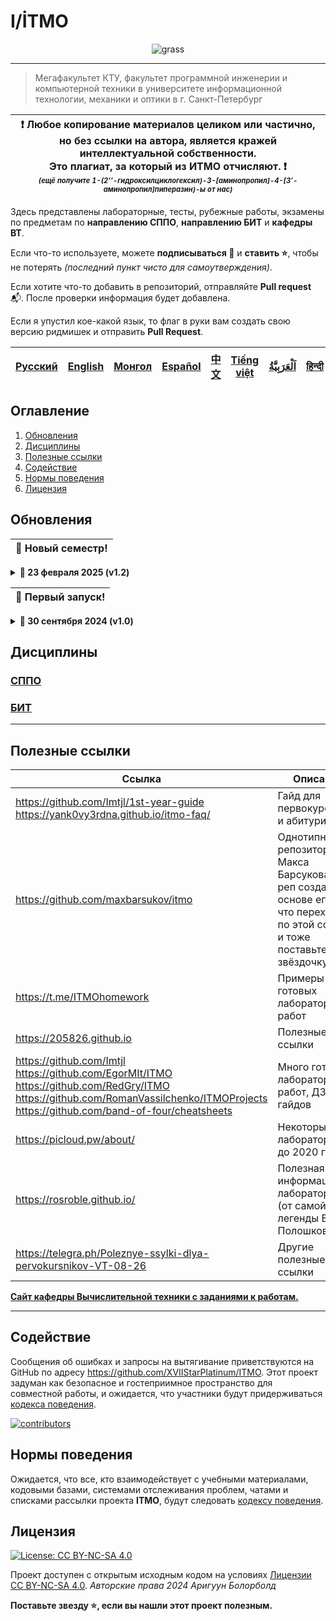 # I/İTMO

<p align="center">
  <img src="https://i.giphy.com/media/v1.Y2lkPTc5MGI3NjExeGxsM2ZhNW0yeWJ1djFseXRkY25mMnJjYzg1Z3NqZmkxczlhb2NvdiZlcD12MV9pbnRlcm5hbF9naWZfYnlfaWQmY3Q9Zw/GISD3naHCqMbpYpqxZ/giphy.gif" alt="grass"/>
</p>

---
> Мегафакультет КТУ, факультет программной инженерии и компьютерной техники в университете информационной технологии, механики и оптики в г. Санкт-Петербург

| :exclamation: <b>Любое копирование материалов целиком или частично,<br>но без ссылки на автора, является кражей интеллектуальной собственности.<br>Это плагиат, за который из ИТМО отчисляют.</b> :exclamation:<br><sub><sup><i>(ещё получите 1-(2’’-гидроксилциклогексил)-3-[аминопропил]-4-[3’-аминопропил]пиперазин)-ы от нас)</sup></sub></b> |
|---------------------------------------------------------------------------------------------------------------------------------------------------------------------------------------------------------------------------------------------------------------------------------------------------------------------------------------------------|

Здесь представлены лабораторные, тесты, рубежные работы, экзамены по предметам по **направлению СППО**, **направлению БИТ** и **кафедры ВТ**.

Если что-то используете, можете **подписываться :bell:** и **ставить :star:**, чтобы не потерять _(последний пункт чисто для самоутверждения)_.

Если хотите что-то добавить в репозиторий, отправляйте **Pull request** :mailbox_with_mail:. После проверки информация будет добавлена.

Если я упустил кое-какой язык, то флаг в руки вам создать свою версию ридмишек и отправить **Pull Request**.

| [<strong>Русский</strong>](https://github.com/XVIIStarPlatinum/itmo/blob/master/.docs/README.md) | [<strong>English</strong>](https://github.com/XVIIStarPlatinum/itmo/blob/master/.docs/README_EN.md) | [<strong>Монгол</strong>](https://github.com/XVIIStarPlatinum/itmo/blob/master/.docs/README_MN.md) | [<strong>Español</strong>](https://github.com/XVIIStarPlatinum/itmo/blob/master/.docs/README_ES.md) | [<strong>中文</strong>](https://github.com/XVIIStarPlatinum/itmo/blob/master/.docs/README_CN.md) | [<strong>Tiếng việt</strong>](https://github.com/XVIIStarPlatinum/itmo/blob/master/.docs/README_VN.md) | [<strong><p dir="rtl" lang="ar">اَلْعَرَبِيَّةُ</p></strong>](https://github.com/XVIIStarPlatinum/itmo/blob/master/.docs/README_AR.md) | [<strong>हिन्दी</strong>](https://github.com/XVIIStarPlatinum/itmo/blob/master/.docs/README_IN.md) | [<strong>Português</strong>](https://github.com/XVIIStarPlatinum/itmo/blob/master/.docs/README_PT.md) |
|--------------------------------------------------------------------------------------------------|-----------------------------------------------------------------------------------------------------|----------------------------------------------------------------------------------------------------|-----------------------------------------------------------------------------------------------------|------------------------------------------------------------------------------------------------|--------------------------------------------------------------------------------------------------------|----------------------------------------------------------------------------------------------------------------------------------------|----------------------------------------------------------------------------------------------------|-------------------------------------------------------------------------------------------------------|
## Оглавление
1. [Обновления](#updates)
2. [Дисциплины](#disciplines)
3. [Полезные ссылки](#links)
4. [Содействие](#contributing)
5. [Нормы поведения](#code-of-conduct)
6. [Лицензия](#license)

## Обновления <a name="updates"></a>

| <strong>🎉 Новый семестр!</strong> |
|------------------------------------|
<details>
  <summary><b>🔔 23 февраля 2025 (v1.2)</b></summary>

> В обновлении входят:
> - Новые предметы
> - Новые документы и ссылки
> - Конечные обновления 5-го семестра
> - Новые документы и ссылки (пофиг, стырю если надо)
</details>

| <strong>🎉 Первый запуск!</strong> |
|------------------------------------|

<details>
  <summary><b>🔔 30 сентября 2024 (v1.0)</b></summary>

> Первый запуск долгожданного интернационализированного репозитория по дисциплинам ИТМО.
> В эту редакцию входит:
> - Базовая верстка README
> - Предметы, некоторых я как можно лучше пытался восстановить (в связи с тем, что мой диск сломался)
> - Проектирование интернационализации
> - Дополнительные документы и ссылки (нельзя же я просто стырить оформление своего друга?)
</details>

## Дисциплины <a name="disciplines"></a>

### [СППО](https://github.com/XVIIStarPlatinum/itmo/blob/master/Software%20Engineering/)

### [БИТ](https://github.com/XVIIStarPlatinum/ITMO/tree/cybersec/Cybersecurity)

---

## Полезные ссылки <a name="links"></a>

| Ссылка                                                                                                                                                                                                    | Описание                                                                                                                                |
|-----------------------------------------------------------------------------------------------------------------------------------------------------------------------------------------------------------|-----------------------------------------------------------------------------------------------------------------------------------------|
| https://github.com/Imtjl/1st-year-guide <br> https://yank0vy3rdna.github.io/itmo-faq/                                                                                                                     | Гайд для первокурсников и абитуриентов                                                                                                  |
| https://github.com/maxbarsukov/itmo                                                                                                                                                                       | Однотипный репозиторий от Макса Барсукова. Этот реп создан на основе его, так что переходите по этой ссылке и тоже поставьте звёздочку. |
| https://t.me/ITMOhomework                                                                                                                                                                                 | Примеры готовых лабораторных работ                                                                                                      |
| https://205826.github.io                                                                                                                                                                                  | Полезные ссылки                                                                                                                         |
| https://github.com/Imtjl <br> https://github.com/EgorMIt/ITMO <br> https://github.com/RedGry/ITMO <br> https://github.com/RomanVassilchenko/ITMOProjects <br> https://github.com/band-of-four/cheatsheets | Много готовых лабораторных работ, ДЗ и гайдов                                                                                           |
| https://picloud.pw/about/                                                                                                                                                                                 | Некоторые ДЗ и лабораторные до 2020 года                                                                                                |
| https://rosroble.github.io/                                                                                                                                                                               | Полезная информация по лабораторным (от самой легенды Бориса Полошкова)                                                                 |
| https://telegra.ph/Poleznye-ssylki-dlya-pervokursnikov-VT-08-26                                                                                                                                           | Другие полезные ссылки                                                                                                                  |

[**Сайт кафедры Вычислительной техники с заданиями к работам.**](https://se.ifmo.ru)

---

## Содействие <a name="contributing"></a>

Сообщения об ошибках и запросы на вытягивание приветствуются на GitHub по адресу https://github.com/XVIIStarPlatinum/ITMO.
Этот проект задуман как безопасное и гостеприимное пространство для совместной работы, и ожидается, что участники будут придерживаться [кодекса поведения](https://github.com/XVIIStarPlatnium/ITMO/blob/master/CODE_OF_CONDUCT.md).

<a href="https://github.com/XVIIStarPlatinum/ITMO/graphs/contributors">
  <img src="https://contrib.rocks/image?repo=XVIIStarPlatinum/ITMO"  alt="contributors"/>
</a>

## Нормы поведения <a name="code-of-conduct"></a>

Ожидается, что все, кто взаимодействует с учебными материалами, кодовыми базами, системами отслеживания проблем, чатами и списками рассылки проекта **ITMO**, будут следовать [кодексу поведения](https://github.com/XVIIStarPlatinum/itmo/blob/master/.github/CODE_OF_CONDUCT.md).

## Лицензия <a name="license"></a>

[![License: CC BY-NC-SA 4.0](https://licensebuttons.net/l/by-nc-sa/4.0/80x15.png)](https://creativecommons.org/licenses/by-nc-sa/4.0/)

Проект доступен с открытым исходным кодом на условиях [Лицензии CC BY-NC-SA 4.0](../LICENSE).
*Авторские права 2024 Аригуун Болорболд*


**Поставьте звезду :star:, если вы нашли этот проект полезным.**
